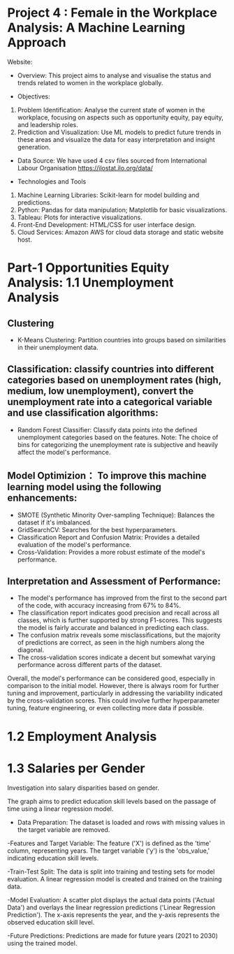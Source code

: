 # Project 4 : Female in the Workplace Analysis: A Machine Learning Approach
Website: 

- Overview: This project aims to analyse and visualise the status and trends related to women in the workplace globally. 

- Objectives: 
1.	Problem Identification: Analyse the current state of women in the workplace, focusing on aspects such as opportunity equity, pay equity, and leadership roles. 
2.	Prediction and Visualization: Use ML models to predict future trends in these areas and visualize the data for easy interpretation and insight generation.

- Data Source: We have used 4 csv files sourced from International Labour Organisation https://ilostat.ilo.org/data/ 

- Technologies and Tools
1.	Machine Learning Libraries: Scikit-learn for model building and predictions.
2.	Python: Pandas for data manipulation; Matplotlib for basic visualizations.
3.	Tableau: Plots for interactive visualizations.
4.	Front-End Development: HTML/CSS for user interface design.
5.	Cloud Services: Amazon AWS for cloud data storage and static website host.

# Part-1 Opportunities Equity Analysis: 1.1 Unemployment Analysis

## Clustering
- K-Means Clustering: Partition countries into groups based on similarities in their unemployment data.

## Classification: classify countries into different categories based on unemployment rates (high, medium, low unemployment), convert the unemployment rate into a categorical variable and use classification algorithms:
- Random Forest Classifier: Classify data points into the defined unemployment categories based on the features.
Note: The choice of bins for categorizing the unemployment rate is subjective and heavily affect the model's performance.

## Model Optimizion： To improve this machine learning model using the following enhancements:
- SMOTE (Synthetic Minority Over-sampling Technique): Balances the dataset if it's imbalanced.
- GridSearchCV: Searches for the best hyperparameters.
- Classification Report and Confusion Matrix: Provides a detailed evaluation of the model's performance.
- Cross-Validation: Provides a more robust estimate of the model's performance.

## Interpretation and Assessment of Performance:
- The model's performance has improved from the first to the second part of the code, with accuracy increasing from 67% to 84%.
- The classification report indicates good precision and recall across all classes, which is further supported by strong F1-scores. This suggests the model is fairly accurate and balanced in predicting each class.
- The confusion matrix reveals some misclassifications, but the majority of predictions are correct, as seen in the high numbers along the diagonal.
- The cross-validation scores indicate a decent but somewhat varying performance across different parts of the dataset.

Overall, the model's performance can be considered good, especially in comparison to the initial model. However, there is always room for further tuning and improvement, particularly in addressing the variability indicated by the cross-validation scores. This could involve further hyperparameter tuning, feature engineering, or even collecting more data if possible.

# 1.2 Employment Analysis 

# 1.3 Salaries per Gender
Investigation into salary disparities based on gender.

The graph aims to predict education skill levels based on the passage of time using a linear regression model.
- Data Preparation:
The dataset is loaded and rows with missing values in the target variable are removed.

-Features and Target Variable:
The feature ('X') is defined as the 'time' column, representing years.
The target variable ('y') is the 'obs_value,' indicating education skill levels.

-Train-Test Split:
The data is split into training and testing sets for model evaluation. A linear regression model is created and trained on the training data.

-Model Evaluation:
A scatter plot displays the actual data points ('Actual Data') and overlays the linear regression predictions ('Linear Regression Prediction').
The x-axis represents the year, and the y-axis represents the observed education skill level.

-Future Predictions:
Predictions are made for future years (2021 to 2030) using the trained model.
